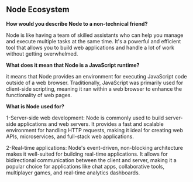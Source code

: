 ## Node Ecosystem

**How would you describe Node to a non-technical friend?**

Node is like having a team of skilled assistants who can help you manage and execute multiple tasks at the same time. It's a powerful and efficient tool that allows you to build web applications and handle a lot of work without getting overwhelmed.

**What does it mean that Node is a JavaScript runtime?**

it means that Node provides an environment for executing JavaScript code outside of a web browser. Traditionally, JavaScript was primarily used for client-side scripting, meaning it ran within a web browser to enhance the functionality of web pages.

**What is Node used for?**

1-Server-side web development: Node is commonly used to build server-side applications and web servers. It provides a fast and scalable environment for handling HTTP requests, making it ideal for creating web APIs, microservices, and full-stack web applications.

2-Real-time applications: Node's event-driven, non-blocking architecture makes it well-suited for building real-time applications. It allows for bidirectional communication between the client and server, making it a popular choice for applications like chat apps, collaborative tools, multiplayer games, and real-time analytics dashboards.